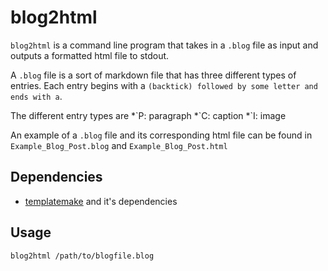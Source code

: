 # blog2html
`blog2html` is a command line program that takes in a `.blog` file as input and outputs a formatted html file to stdout.

A `.blog` file is a sort of markdown file that has three different types of entries. Each entry begins with a ` (backtick) followed by some letter and ends with a `.

The different entry types are 
*\`P: paragraph
*\`C: caption
*\`I: image

An example of a `.blog` file and its corresponding html file can be found in `Example_Blog_Post.blog` and `Example_Blog_Post.html`

## Dependencies
* [templatemake](https://github.com/zackattackz/templatemake) and it's dependencies

## Usage

`blog2html /path/to/blogfile.blog`
